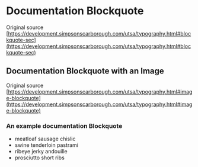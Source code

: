 # Documentation Blockquote

Original source [https://development.simpsonscarborough.com/utsa/typography.html#blockquote-sec](https://development.simpsonscarborough.com/utsa/typography.html#blockquote-sec)

## Documentation Blockquote with an Image

Original source [https://development.simpsonscarborough.com/utsa/typography.html#image-blockquote](https://development.simpsonscarborough.com/utsa/typography.html#image-blockquote)

### An example documentation Blockquote

- meatloaf sausage chislic
- swine tenderloin pastrami
- ribeye jerky andouille
- prosciutto short ribs
